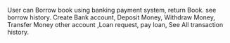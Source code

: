 User can Borrow book using banking payment system, return Book. 
see borrow history. 
Create Bank account, Deposit Money, Withdraw Money, Transfer Money other account ,Loan request, pay loan, See All transaction history.
